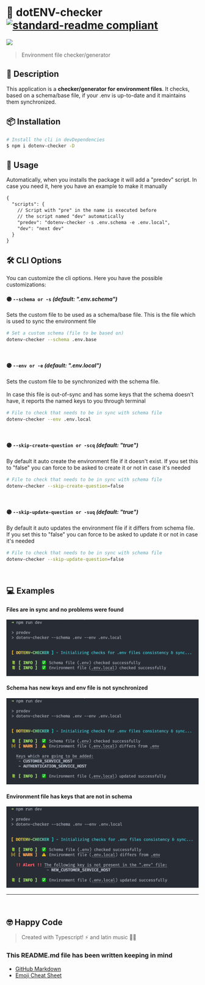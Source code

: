 # 🔌 dotENV-checker [![standard-readme compliant](https://img.shields.io/badge/readme%20style-standard-brightgreen.svg?style=flat-square)](https://github.com/RichardLitt/standard-readme)

<img src="https://img.shields.io/npm/v/dotenv-checker?style=for-the-badge" />

> Environment file checker/generator 


## 🔖 Description

This application is a **checker/generator for environment files**. It checks, based on a schema/base file, if your .env is up-to-date and it maintains them synchronized.

## 📦 Installation

```zsh
# Install the cli in devDependencies
$ npm i dotenv-checker -D
```


## 🚀 Usage
Automatically, when you installs the package it will add a "predev" script. In case you need it, here you have an example to make it manually

```jsonc
{
  "scripts": {
    // Script with "pre" in the name is executed before
    // the script named "dev" automatically
    "predev": "dotenv-checker -s .env.schema -e .env.local",
    "dev": "next dev"
  }
}
```
## 🛠️ CLI Options
You can customize the cli options. Here you have the possible customizations: 
#### 🟣 `--schema or -s` _(default: ".env.schema")_
Sets the custom file to be used as a schema/base file. This is the file which is used to sync the environment file
```zsh
# Set a custom schema (file to be based on)
dotenv-checker --schema .env.base
```
<br>

#### 🟣 `--env or -e` _(default: ".env.local")_
Sets the custom file to be synchronized with the schema file. <br><br>In case this file is out-of-sync and has some keys that the schema doesn't have, it reports the named keys to you through terminal
```bash
# File to check that needs to be in sync with schema file
dotenv-checker --env .env.local
```
<br>

#### 🟣 `--skip-create-question or -scq` _(default: "true")_
By default it auto create the environment file if it doesn't exist. If you set this to "false" you can force to be asked to create it or not in case it's needed

```bash
# File to check that needs to be in sync with schema file
dotenv-checker --skip-create-question=false
```

<br>

#### 🟣 `--skip-update-question or -suq` _(default: "true")_
By default it auto updates the environment file if it differs from schema file. If you set this to "false" you can force to be asked to update it or not in case it's needed

```bash
# File to check that needs to be in sync with schema file
dotenv-checker --skip-update-question=false
```

<br>

## 💻 Examples
#### Files are in sync and no problems were found
<img src="https://github.com/chempogonzalez/dotenv-checker/blob/master/assets/all_ok.png">

#### Schema has new keys and env file is not synchronized
<img src="https://github.com/chempogonzalez/dotenv-checker/blob/master/assets/schema_has_new_keys.png">

#### Environment file has keys that are not in schema
<img src="https://github.com/chempogonzalez/dotenv-checker/blob/master/assets/env_has_keys_are_not_in_schema.png">

------
<br>


## 🤓 Happy Code

> Created with Typescript! ⚡ and latin music 🎺🎵

### This README.md file has been written keeping in mind

- [GitHub Markdown](https://guides.github.com/features/mastering-markdown/)
- [Emoji Cheat Sheet](https://www.webfx.com/tools/emoji-cheat-sheet/)
